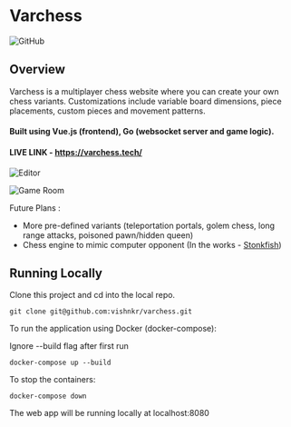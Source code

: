 # Varchess
![GitHub](https://img.shields.io/github/license/vishnkr/varchess)
## Overview
Varchess is a multiplayer chess website where you can create your own chess variants. Customizations include variable board dimensions, piece placements, custom pieces and movement patterns.

#### Built using Vue.js (frontend), Go (websocket server and game logic).

#### LIVE LINK - https://varchess.tech/


![Editor](https://i.imgur.com/aWI8KoW.png)


![Game Room](https://i.imgur.com/eoTxp7S.png)

Future Plans : 
- More pre-defined variants (teleportation portals, golem chess, long range attacks, poisoned pawn/hidden queen)
- Chess engine to mimic computer opponent (In the works - [Stonkfish](https://github.com/vishnkr/stonkfish))

## Running Locally
Clone this project and cd into the local repo.
```
git clone git@github.com:vishnkr/varchess.git
```
To run the application using Docker (docker-compose):

Ignore --build flag after first run
```
docker-compose up --build 
```
To stop the containers:
```
docker-compose down
```
The web app will be running locally at localhost:8080
